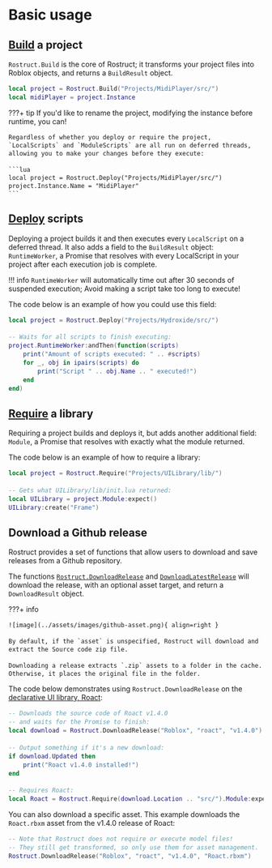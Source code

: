 # Basic usage

## [Build](../reference/functions.md#build) a project

`Rostruct.Build` is the core of Rostruct; it transforms your project files into Roblox objects, and returns a `BuildResult` object.

```lua
local project = Rostruct.Build("Projects/MidiPlayer/src/")
local midiPlayer = project.Instance
```

???+ tip
	If you'd like to rename the project, modifying the instance before runtime, you can!

	Regardless of whether you deploy or require the project, `LocalScripts` and `ModuleScripts` are all run on deferred threads, allowing you to make your changes before they execute:

	```lua
	local project = Rostruct.Deploy("Projects/MidiPlayer/src/")
	project.Instance.Name = "MidiPlayer"
	```

## [Deploy](../reference/functions.md#deploy) scripts

Deploying a project builds it and then executes every `LocalScript` on a deferred thread. It also adds a field to the `BuildResult` object: `RuntimeWorker`, a Promise that resolves with every LocalScript in your project after each execution job is complete.

!!! info
	`RuntimeWorker` will automatically time out after 30 seconds of suspended execution; Avoid making a script take too long to execute!

The code below is an example of how you could use this field:

```lua
local project = Rostruct.Deploy("Projects/Hydroxide/src/")

-- Waits for all scripts to finish executing:
project.RuntimeWorker:andThen(function(scripts)
	print("Amount of scripts executed: " .. #scripts)
	for _, obj in ipairs(scripts) do
		print("Script " .. obj.Name .. " executed!")
	end
end)
```

## [Require](../reference/functions.md#require) a library

Requiring a project builds and deploys it, but adds another additional field: `Module`, a Promise that resolves with exactly what the module returned.

The code below is an example of how to require a library:

```lua
local project = Rostruct.Require("Projects/UILibrary/lib/")

-- Gets what UILibrary/lib/init.lua returned:
local UILibrary = project.Module:expect()
UILibrary:create("Frame")
```

## Download a Github release

Rostruct provides a set of functions that allow users to download and save releases from a Github repository.

The functions [`Rostruct.DownloadRelease`](../reference/functions.md#downloadrelease) and [`DownloadLatestRelease`](../reference/functions.md#downloadlatestrelease) will download the release, with an optional asset target, and return a `DownloadResult` object.

???+ info

	![image](../assets/images/github-asset.png){ align=right }

	By default, if the `asset` is unspecified, Rostruct will download and extract the Source code zip file.
	
	Downloading a release extracts `.zip` assets to a folder in the cache. Otherwise, it places the original file in the folder.

The code below demonstrates using `Rostruct.DownloadRelease` on the [declarative UI library, Roact](https://github.com/Roblox/roact/):

```lua
-- Downloads the source code of Roact v1.4.0
-- and waits for the Promise to finish:
local download = Rostruct.DownloadRelease("Roblox", "roact", "v1.4.0"):expect()

-- Output something if it's a new download:
if download.Updated then
	print("Roact v1.4.0 installed!")
end

-- Requires Roact:
local Roact = Rostruct.Require(download.Location .. "src/").Module:expect()
```

You can also download a specific asset. This example downloads the `Roact.rbxm` asset from the v1.4.0 release of Roact:

```lua
-- Note that Rostruct does not require or execute model files!
-- They still get transformed, so only use them for asset management.
Rostruct.DownloadRelease("Roblox", "roact", "v1.4.0", "Roact.rbxm")
```
